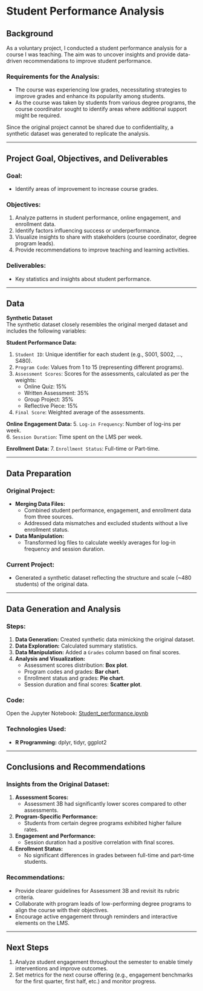 # Student Performance Analysis

## Background
As a voluntary project, I conducted a student performance analysis for a course I was teaching. The aim was to uncover insights and provide data-driven recommendations to improve student performance.

### Requirements for the Analysis:
- The course was experiencing low grades, necessitating strategies to improve grades and enhance its popularity among students.
- As the course was taken by students from various degree programs, the course coordinator sought to identify areas where additional support might be required.

Since the original project cannot be shared due to confidentiality, a synthetic dataset was generated to replicate the analysis.

---

## Project Goal, Objectives, and Deliverables  

### Goal:
- Identify areas of improvement to increase course grades.

### Objectives:
1. Analyze patterns in student performance, online engagement, and enrollment data.
2. Identify factors influencing success or underperformance.
3. Visualize insights to share with stakeholders (course coordinator, degree program leads).
4. Provide recommendations to improve teaching and learning activities.

### Deliverables:
- Key statistics and insights about student performance.

---

## Data  

**Synthetic Dataset**  
The synthetic dataset closely resembles the original merged dataset and includes the following variables:  

**Student Performance Data:**
1. `Student ID`: Unique identifier for each student (e.g., S001, S002, ..., S480).
2. `Program Code`: Values from 1 to 15 (representing different programs).
3. `Assessment Scores`: Scores for the assessments, calculated as per the weights:  
   - Online Quiz: 15%  
   - Written Assessment: 35%  
   - Group Project: 35%  
   - Reflective Piece: 15%  
4. `Final Score`: Weighted average of the assessments.
   
**Online Engagement Data:**
5. `Log-in Frequency`: Number of log-ins per week.  
6. `Session Duration`: Time spent on the LMS per week.  

**Enrollment Data:**
7. `Enrollment Status`: Full-time or Part-time.  

---

## Data Preparation  

### Original Project:
- **Merging Data Files:**  
   - Combined student performance, engagement, and enrollment data from three sources.  
   - Addressed data mismatches and excluded students without a live enrollment status.  
- **Data Manipulation:**  
   - Transformed log files to calculate weekly averages for log-in frequency and session duration.  

### Current Project:  
- Generated a synthetic dataset reflecting the structure and scale (~480 students) of the original data.  

---

## Data Generation and Analysis  

### Steps:
1. **Data Generation:** Created synthetic data mimicking the original dataset.  
2. **Data Exploration:** Calculated summary statistics.  
3. **Data Manipulation:** Added a `Grades` column based on final scores.  
4. **Analysis and Visualization:**  
   - Assessment scores distribution: **Box plot**.  
   - Program codes and grades: **Bar chart**.  
   - Enrollment status and grades: **Pie chart**.  
   - Session duration and final scores: **Scatter plot**.  

### Code:
Open the Jupyter Notebook: [Student_performance.ipynb](Student_performance.ipynb)  

### Technologies Used:
- **R Programming:** dplyr, tidyr, ggplot2  

---

## Conclusions and Recommendations  

### Insights from the Original Dataset:
1. **Assessment Scores:**  
   - Assessment 3B had significantly lower scores compared to other assessments.  
2. **Program-Specific Performance:**  
   - Students from certain degree programs exhibited higher failure rates.  
3. **Engagement and Performance:**  
   - Session duration had a positive correlation with final scores.  
4. **Enrollment Status:**  
   - No significant differences in grades between full-time and part-time students.  

### Recommendations:
- Provide clearer guidelines for Assessment 3B and revisit its rubric criteria.  
- Collaborate with program leads of low-performing degree programs to align the course with their objectives.  
- Encourage active engagement through reminders and interactive elements on the LMS.  

---

## Next Steps  

1. Analyze student engagement throughout the semester to enable timely interventions and improve outcomes.  
2. Set metrics for the next course offering (e.g., engagement benchmarks for the first quarter, first half, etc.) and monitor progress.  
